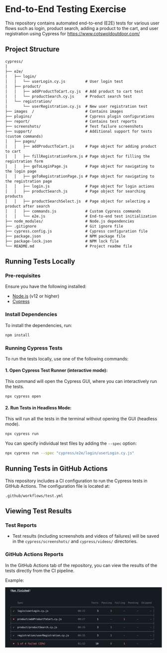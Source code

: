 
# End-to-End Testing Exercise

This repository contains automated end-to-end (E2E) tests for various user flows such as login, product search, adding a product to the cart, and user registration using Cypress for https://www.cotswoldoutdoor.com/

## Project Structure

```plaintext
cypress/
│
├── e2e/
│   ├── login/
│   │   └── userLogin.cy.js         # User login test
│   ├── product/
│   │   ├── addProductToCart.cy.js  # Add product to cart test
│   │   └── productSearch.cy.js     # Product search test
│   └── registration/
│       └── userRegistration.cy.js  # New user registration test
├── images  /                       # Contains images
├── plugins/                        # Cypress plugin configurations
├── report/                         # Contains test reports
├── screenshots/                    # Test failure screenshots
├── support/                        # Additional support for tests (custom commands)
│   ├── pages/
│   │   ├── addProductToCart.js     # Page object for adding product to cart
│   │   ├── fillRegistrationForm.js # Page object for filling the registration form
│   │   ├── goToLoginPage.js        # Page object for navigating to the login page
│   │   ├── goToRegistrationPage.js # Page object for navigating to the registration page
│   │   ├── login.js                # Page object for login actions
│   │   ├── productSearch.js        # Page object for searching products
│   │   ├── productSearchSelect.js  # Page object for selecting a product after search
│   │   ├── commands.js             # Custom Cypress commands
│   │   └── e2e.js                  # End-to-end test initialization
├── node_modules/                   # Node.js dependencies
├── .gitignore                      # Git ignore file
├── cypress.config.js               # Cypress configuration file
├── package.json                    # NPM package file
├── package-lock.json               # NPM lock file
└── README.md                       # Project readme file
```

## Running Tests Locally

### Pre-requisites

Ensure you have the following installed:

- [Node.js](https://nodejs.org/en/) (v12 or higher)
- [Cypress](https://www.cypress.io/)

### Install Dependencies

To install the dependencies, run:

```bash
npm install
```

### Running Cypress Tests

To run the tests locally, use one of the following commands:

#### 1. Open Cypress Test Runner (interactive mode):

This command will open the Cypress GUI, where you can interactively run the tests.

```bash
npx cypress open
```

#### 2. Run Tests in Headless Mode:

This will run all the tests in the terminal without opening the GUI (headless mode).

```bash
npx cypress run
```

You can specify individual test files by adding the `--spec` option:

```bash
npx cypress run --spec "cypress/e2e/login/userLogin.cy.js"
```

## Running Tests in GitHub Actions

This repository includes a CI configuration to run the Cypress tests in GitHub Actions. The configuration file is located at:

```plaintext
.github/workflows/test.yml
```

## Viewing Test Results

### Test Reports

- Test results (including screenshots and videos of failures) will be saved in the `cypress/screenshots/` and `cypress/videos/` directories.

### GitHub Actions Reports

In the GitHub Actions tab of the repository, you can view the results of the tests directly from the CI pipeline.

Example:

![GitHub Actions Report Example](./cypress/images/gitHubActionsReport.png)


